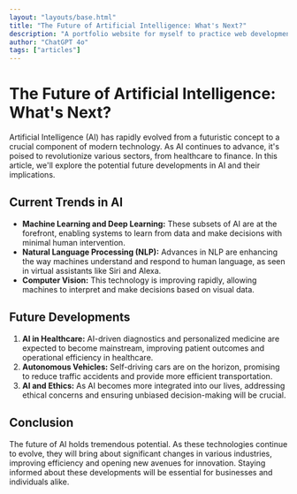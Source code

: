 ```yaml
---
layout: "layouts/base.html"
title: "The Future of Artificial Intelligence: What's Next?"
description: "A portfolio website for myself to practice web development."
author: "ChatGPT 4o"
tags: ["articles"]
---
```


# The Future of Artificial Intelligence: What's Next?

Artificial Intelligence (AI) has rapidly evolved from a futuristic concept to a crucial component of modern technology. As AI continues to advance, it's poised to revolutionize various sectors, from healthcare to finance. In this article, we'll explore the potential future developments in AI and their implications.

## Current Trends in AI

- **Machine Learning and Deep Learning:** These subsets of AI are at the forefront, enabling systems to learn from data and make decisions with minimal human intervention.
- **Natural Language Processing (NLP):** Advances in NLP are enhancing the way machines understand and respond to human language, as seen in virtual assistants like Siri and Alexa.
- **Computer Vision:** This technology is improving rapidly, allowing machines to interpret and make decisions based on visual data.

## Future Developments

1. **AI in Healthcare:** AI-driven diagnostics and personalized medicine are expected to become mainstream, improving patient outcomes and operational efficiency in healthcare.
2. **Autonomous Vehicles:** Self-driving cars are on the horizon, promising to reduce traffic accidents and provide more efficient transportation.
3. **AI and Ethics:** As AI becomes more integrated into our lives, addressing ethical concerns and ensuring unbiased decision-making will be crucial.

## Conclusion

The future of AI holds tremendous potential. As these technologies continue to evolve, they will bring about significant changes in various industries, improving efficiency and opening new avenues for innovation. Staying informed about these developments will be essential for businesses and individuals alike.
